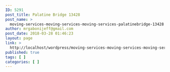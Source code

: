 ```yaml
---
ID: 5291
post_title: Palatine Bridge 13428
post_name: >
  moving-services-moving-services-moving-services-palatinebridge-13428
author: mrgabonijeff@gmail.com
post_date: 2018-03-28 01:46:23
layout: page
link: >
  http://localhost/wordpress/moving-services-moving-services-moving-services-palatinebridge-13428/
published: true
tags: [ ]
categories: [ ]
---
```

